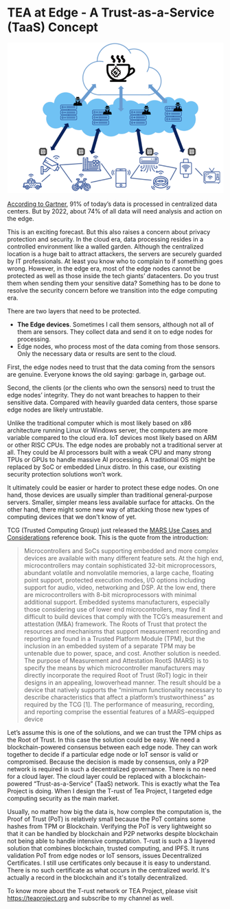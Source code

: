 # TEA at Edge - A Trust-as-a-Service (TaaS) Concept

![](../res/blog/1_YPOu7u8vk5LvcwLrHxw_7A.png)


[According to Gartner](https://www.gartner.com/smarterwithgartner/what-edge-computing-means-for-infrastructure-and-operations-leaders/), 91% of today’s data is processed in centralized data centers. But by 2022, about 74% of all data will need analysis and action on the edge.

This is an exciting forecast. But this also raises a concern about privacy protection and security. In the cloud era, data processing resides in a controlled environment like a walled garden. Although the centralized location is a huge bait to attract attackers, the servers are securely guarded by IT professionals. At least you know who to complain to if something goes wrong. However, in the edge era, most of the edge nodes cannot be protected as well as those inside the tech giants’ datacenters. Do you trust them when sending them your sensitive data? Something has to be done to resolve the security concern before we transition into the edge computing era.

There are two layers that need to be protected.

- **The Edge devices**. Sometimes I call them sensors, although not all of them are sensors. They collect data and send it on to edge nodes for processing.
- Edge nodes, who process most of the data coming from those sensors. Only the necessary data or results are sent to the cloud.

First, the edge nodes need to trust that the data coming from the sensors are genuine. Everyone knows the old saying: garbage in, garbage out.

Second, the clients (or the clients who own the sensors) need to trust the edge nodes’ integrity. They do not want breaches to happen to their sensitive data. Compared with heavily guarded data centers, those sparse edge nodes are likely untrustable.

Unlike the traditional computer which is most likely based on x86 architecture running Linux or Windows server, the computers are more variable compared to the cloud era. IoT devices most likely based on ARM or other RISC CPUs. The edge nodes are probably not a traditional server at all. They could be AI processors built with a weak CPU and many strong TPUs or GPUs to handle massive AI processing. A traditional OS might be replaced by SoC or embedded Linux distro. In this case, our existing security protection solutions won’t work.

It ultimately could be easier or harder to protect these edge nodes. On one hand, those devices are usually simpler than traditional general-purpose servers. Smaller, simpler means less available surface for attacks. On the other hand, there might some new way of attacking those new types of computing devices that we don't know of yet.

TCG (Trusted Computing Group) just released the [MARS Use Cases and Considerations](https://media2-production.mightynetworks.com/asset/16767673/TCG_UseCases_MARS_v1p0_r26_30nov2020.pdf) reference book. This is the quote from the introduction:

>Microcontrollers and SoCs supporting embedded and more complex devices are available with many different feature sets. At the high end, microcontrollers may contain sophisticated 32-bit microprocessors, abundant volatile and nonvolatile memories, a large cache, floating point support, protected execution modes, I/O options including support for audio, video, networking and DSP. At the low end, there are microcontrollers with 8-bit microprocessors with minimal additional support. Embedded systems manufacturers, especially those considering use of lower end microcontrollers, may find it difficult to build devices that comply with the TCG’s measurement and attestation (M&A) framework. The Roots of Trust that protect the resources and mechanisms that support measurement recording and reporting are found in a Trusted Platform Module (TPM), but the inclusion in an embedded system of a separate TPM may be untenable due to power, space, and cost. Another solution is needed. The purpose of Measurement and Attestation RootS (MARS) is to specify the means by which microcontroller manufacturers may directly incorporate the required Root of Trust (RoT) logic in their designs in an appealing, lowoverhead manner. The result should be a device that natively supports the “minimum functionality necessary to describe characteristics that affect a platform’s trustworthiness” as required by the TCG [1]. The performance of measuring, recording, and reporting comprise the essential features of a MARS-equipped device

Let’s assume this is one of the solutions, and we can trust the TPM chips as the Root of Trust. In this case the solution could be easy. We need a blockchain-powered consensus between each edge node. They can work together to decide if a particular edge node or IoT sensor is valid or compromised. Because the decision is made by consensus, only a P2P network is required in such a decentralized governance. There is no need for a cloud layer. The cloud layer could be replaced with a blockchain-powered “Trust-as-a-Service” (TaaS) network. This is exactly what the Tea Project is doing. When I design the T-rust of Tea Project, I targeted edge computing security as the main market.

Usually, no matter how big the data is, how complex the computation is, the Proof of Trust (PoT) is relatively small because the PoT contains some hashes from TPM or Blockchain. Verifying the PoT is very lightweight so that it can be handled by blockchain and P2P networks despite blockchain not being able to handle intensive computation. T-rust is such a 3 layered solution that combines blockchain, trusted computing, and IPFS. It runs validation PoT from edge nodes or IoT sensors, issues Decentralized Certificates. I still use certificates only because it is easy to understand. There is no such certificate as what occurs in the centralized world. It's actually a record in the blockchain and it's totally decentralized.

To know more about the T-rust network or TEA Project, please visit https://teaproject.org and subscribe to my channel as well.

